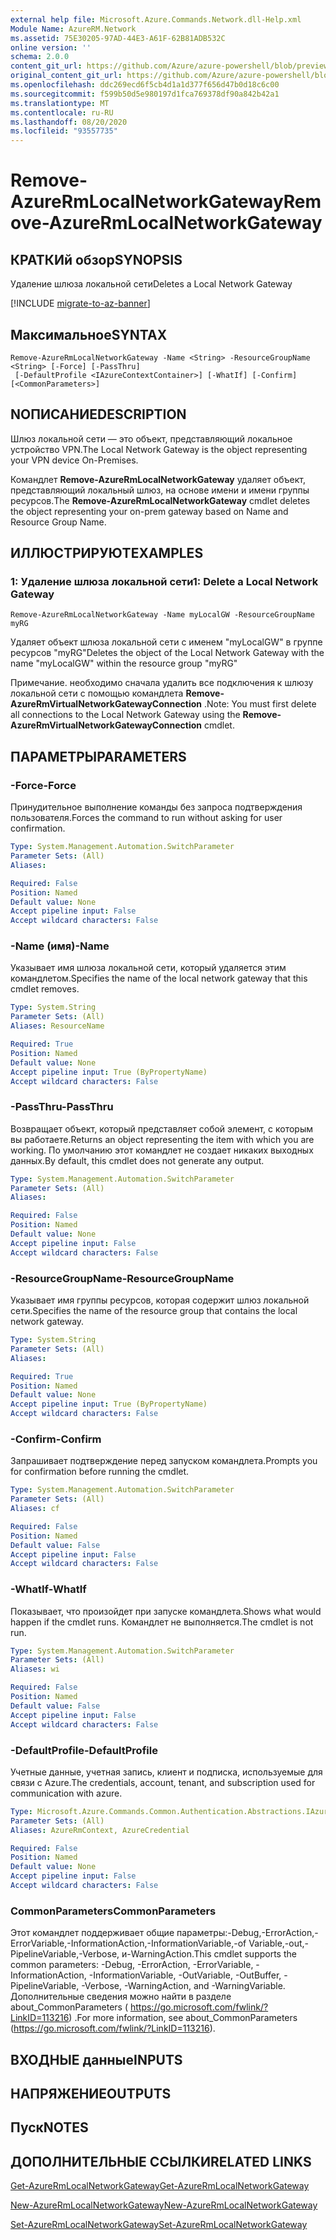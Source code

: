 ```yaml
---
external help file: Microsoft.Azure.Commands.Network.dll-Help.xml
Module Name: AzureRM.Network
ms.assetid: 75E30205-97AD-44E3-A61F-62B81ADB532C
online version: ''
schema: 2.0.0
content_git_url: https://github.com/Azure/azure-powershell/blob/preview/src/ResourceManager/Network/Commands.Network/help/Remove-AzureRmLocalNetworkGateway.md
original_content_git_url: https://github.com/Azure/azure-powershell/blob/preview/src/ResourceManager/Network/Commands.Network/help/Remove-AzureRmLocalNetworkGateway.md
ms.openlocfilehash: ddc269ecd6f5cb4d1a1d377f656d47b0d18c6c00
ms.sourcegitcommit: f599b50d5e980197d1fca769378df90a842b42a1
ms.translationtype: MT
ms.contentlocale: ru-RU
ms.lasthandoff: 08/20/2020
ms.locfileid: "93557735"
---
```

# <span data-ttu-id="84c46-101">Remove-AzureRmLocalNetworkGateway</span><span class="sxs-lookup"><span data-stu-id="84c46-101">Remove-AzureRmLocalNetworkGateway</span></span>

## <span data-ttu-id="84c46-102">КРАТКИй обзор</span><span class="sxs-lookup"><span data-stu-id="84c46-102">SYNOPSIS</span></span>
<span data-ttu-id="84c46-103">Удаление шлюза локальной сети</span><span class="sxs-lookup"><span data-stu-id="84c46-103">Deletes a Local Network Gateway</span></span>

[!INCLUDE [migrate-to-az-banner](../../includes/migrate-to-az-banner.md)]

## <span data-ttu-id="84c46-104">Максимальное</span><span class="sxs-lookup"><span data-stu-id="84c46-104">SYNTAX</span></span>

```
Remove-AzureRmLocalNetworkGateway -Name <String> -ResourceGroupName <String> [-Force] [-PassThru]
 [-DefaultProfile <IAzureContextContainer>] [-WhatIf] [-Confirm] [<CommonParameters>]
```

## <span data-ttu-id="84c46-105">NОПИСАНИЕ</span><span class="sxs-lookup"><span data-stu-id="84c46-105">DESCRIPTION</span></span>
<span data-ttu-id="84c46-106">Шлюз локальной сети — это объект, представляющий локальное устройство VPN.</span><span class="sxs-lookup"><span data-stu-id="84c46-106">The Local Network Gateway is the object representing your VPN device On-Premises.</span></span>

<span data-ttu-id="84c46-107">Командлет **Remove-AzureRmLocalNetworkGateway** удаляет объект, представляющий локальный шлюз, на основе имени и имени группы ресурсов.</span><span class="sxs-lookup"><span data-stu-id="84c46-107">The **Remove-AzureRmLocalNetworkGateway** cmdlet deletes the object representing your on-prem gateway based on Name and Resource Group Name.</span></span>

## <span data-ttu-id="84c46-108">ИЛЛЮСТРИРУЮТ</span><span class="sxs-lookup"><span data-stu-id="84c46-108">EXAMPLES</span></span>

### <span data-ttu-id="84c46-109">1: Удаление шлюза локальной сети</span><span class="sxs-lookup"><span data-stu-id="84c46-109">1: Delete a Local Network Gateway</span></span>
```
Remove-AzureRmLocalNetworkGateway -Name myLocalGW -ResourceGroupName myRG
```

<span data-ttu-id="84c46-110">Удаляет объект шлюза локальной сети с именем "myLocalGW" в группе ресурсов "myRG"</span><span class="sxs-lookup"><span data-stu-id="84c46-110">Deletes the object of the Local Network Gateway with the name "myLocalGW" within the resource group "myRG"</span></span>

<span data-ttu-id="84c46-111">Примечание. необходимо сначала удалить все подключения к шлюзу локальной сети с помощью командлета **Remove-AzureRmVirtualNetworkGatewayConnection** .</span><span class="sxs-lookup"><span data-stu-id="84c46-111">Note: You must first delete all connections to the Local Network Gateway using the **Remove-AzureRmVirtualNetworkGatewayConnection** cmdlet.</span></span>

## <span data-ttu-id="84c46-112">ПАРАМЕТРЫ</span><span class="sxs-lookup"><span data-stu-id="84c46-112">PARAMETERS</span></span>

### <span data-ttu-id="84c46-113">-Force</span><span class="sxs-lookup"><span data-stu-id="84c46-113">-Force</span></span>
<span data-ttu-id="84c46-114">Принудительное выполнение команды без запроса подтверждения пользователя.</span><span class="sxs-lookup"><span data-stu-id="84c46-114">Forces the command to run without asking for user confirmation.</span></span>

```yaml
Type: System.Management.Automation.SwitchParameter
Parameter Sets: (All)
Aliases: 

Required: False
Position: Named
Default value: None
Accept pipeline input: False
Accept wildcard characters: False
```

### <span data-ttu-id="84c46-115">-Name (имя)</span><span class="sxs-lookup"><span data-stu-id="84c46-115">-Name</span></span>
<span data-ttu-id="84c46-116">Указывает имя шлюза локальной сети, который удаляется этим командлетом.</span><span class="sxs-lookup"><span data-stu-id="84c46-116">Specifies the name of the local network gateway that this cmdlet removes.</span></span>

```yaml
Type: System.String
Parameter Sets: (All)
Aliases: ResourceName

Required: True
Position: Named
Default value: None
Accept pipeline input: True (ByPropertyName)
Accept wildcard characters: False
```

### <span data-ttu-id="84c46-117">-PassThru</span><span class="sxs-lookup"><span data-stu-id="84c46-117">-PassThru</span></span>
<span data-ttu-id="84c46-118">Возвращает объект, который представляет собой элемент, с которым вы работаете.</span><span class="sxs-lookup"><span data-stu-id="84c46-118">Returns an object representing the item with which you are working.</span></span>
<span data-ttu-id="84c46-119">По умолчанию этот командлет не создает никаких выходных данных.</span><span class="sxs-lookup"><span data-stu-id="84c46-119">By default, this cmdlet does not generate any output.</span></span>

```yaml
Type: System.Management.Automation.SwitchParameter
Parameter Sets: (All)
Aliases: 

Required: False
Position: Named
Default value: None
Accept pipeline input: False
Accept wildcard characters: False
```

### <span data-ttu-id="84c46-120">-ResourceGroupName</span><span class="sxs-lookup"><span data-stu-id="84c46-120">-ResourceGroupName</span></span>
<span data-ttu-id="84c46-121">Указывает имя группы ресурсов, которая содержит шлюз локальной сети.</span><span class="sxs-lookup"><span data-stu-id="84c46-121">Specifies the name of the resource group that contains the local network gateway.</span></span>

```yaml
Type: System.String
Parameter Sets: (All)
Aliases: 

Required: True
Position: Named
Default value: None
Accept pipeline input: True (ByPropertyName)
Accept wildcard characters: False
```

### <span data-ttu-id="84c46-122">-Confirm</span><span class="sxs-lookup"><span data-stu-id="84c46-122">-Confirm</span></span>
<span data-ttu-id="84c46-123">Запрашивает подтверждение перед запуском командлета.</span><span class="sxs-lookup"><span data-stu-id="84c46-123">Prompts you for confirmation before running the cmdlet.</span></span>

```yaml
Type: System.Management.Automation.SwitchParameter
Parameter Sets: (All)
Aliases: cf

Required: False
Position: Named
Default value: False
Accept pipeline input: False
Accept wildcard characters: False
```

### <span data-ttu-id="84c46-124">-WhatIf</span><span class="sxs-lookup"><span data-stu-id="84c46-124">-WhatIf</span></span>
<span data-ttu-id="84c46-125">Показывает, что произойдет при запуске командлета.</span><span class="sxs-lookup"><span data-stu-id="84c46-125">Shows what would happen if the cmdlet runs.</span></span>
<span data-ttu-id="84c46-126">Командлет не выполняется.</span><span class="sxs-lookup"><span data-stu-id="84c46-126">The cmdlet is not run.</span></span>

```yaml
Type: System.Management.Automation.SwitchParameter
Parameter Sets: (All)
Aliases: wi

Required: False
Position: Named
Default value: False
Accept pipeline input: False
Accept wildcard characters: False
```

### <span data-ttu-id="84c46-127">-DefaultProfile</span><span class="sxs-lookup"><span data-stu-id="84c46-127">-DefaultProfile</span></span>
<span data-ttu-id="84c46-128">Учетные данные, учетная запись, клиент и подписка, используемые для связи с Azure.</span><span class="sxs-lookup"><span data-stu-id="84c46-128">The credentials, account, tenant, and subscription used for communication with azure.</span></span>

```yaml
Type: Microsoft.Azure.Commands.Common.Authentication.Abstractions.IAzureContextContainer
Parameter Sets: (All)
Aliases: AzureRmContext, AzureCredential

Required: False
Position: Named
Default value: None
Accept pipeline input: False
Accept wildcard characters: False
```

### <span data-ttu-id="84c46-129">CommonParameters</span><span class="sxs-lookup"><span data-stu-id="84c46-129">CommonParameters</span></span>
<span data-ttu-id="84c46-130">Этот командлет поддерживает общие параметры:-Debug,-ErrorAction,-ErrorVariable,-InformationAction,-InformationVariable,-of Variable,-out,-PipelineVariable,-Verbose, и-WarningAction.</span><span class="sxs-lookup"><span data-stu-id="84c46-130">This cmdlet supports the common parameters: -Debug, -ErrorAction, -ErrorVariable, -InformationAction, -InformationVariable, -OutVariable, -OutBuffer, -PipelineVariable, -Verbose, -WarningAction, and -WarningVariable.</span></span> <span data-ttu-id="84c46-131">Дополнительные сведения можно найти в разделе about_CommonParameters ( https://go.microsoft.com/fwlink/?LinkID=113216) .</span><span class="sxs-lookup"><span data-stu-id="84c46-131">For more information, see about_CommonParameters (https://go.microsoft.com/fwlink/?LinkID=113216).</span></span>

## <span data-ttu-id="84c46-132">ВХОДНЫЕ данные</span><span class="sxs-lookup"><span data-stu-id="84c46-132">INPUTS</span></span>

## <span data-ttu-id="84c46-133">НАПРЯЖЕНИЕ</span><span class="sxs-lookup"><span data-stu-id="84c46-133">OUTPUTS</span></span>

## <span data-ttu-id="84c46-134">Пуск</span><span class="sxs-lookup"><span data-stu-id="84c46-134">NOTES</span></span>

## <span data-ttu-id="84c46-135">ДОПОЛНИТЕЛЬНЫЕ ССЫЛКИ</span><span class="sxs-lookup"><span data-stu-id="84c46-135">RELATED LINKS</span></span>

[<span data-ttu-id="84c46-136">Get-AzureRmLocalNetworkGateway</span><span class="sxs-lookup"><span data-stu-id="84c46-136">Get-AzureRmLocalNetworkGateway</span></span>](./Get-AzureRmLocalNetworkGateway.md)

[<span data-ttu-id="84c46-137">New-AzureRmLocalNetworkGateway</span><span class="sxs-lookup"><span data-stu-id="84c46-137">New-AzureRmLocalNetworkGateway</span></span>](./New-AzureRmLocalNetworkGateway.md)

[<span data-ttu-id="84c46-138">Set-AzureRmLocalNetworkGateway</span><span class="sxs-lookup"><span data-stu-id="84c46-138">Set-AzureRmLocalNetworkGateway</span></span>](./Set-AzureRmLocalNetworkGateway.md)


